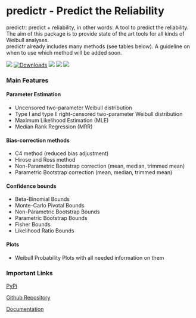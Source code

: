 # predictr - Predict the Reliability

predictr: predict + reliability, in other words: A tool to predict the reliability.<br>
The aim of this package is to provide state of the art tools for all kinds of Weibull analyses. <br>
predictr already includes many methods (see tables below). A guideline on when to use which method will be added soon.

![](https://img.shields.io/pypi/v/predictr?color=blue&style=flat&label=pypi)
[![Downloads](https://pepy.tech/badge/predictr)](https://pepy.tech/project/predictr)
![](https://img.shields.io/pypi/pyversions/predictr)
![](https://img.shields.io/pypi/l/predictr)
![](https://img.shields.io/github/stars/tvtoglu/predictr?style=flat)

### Main Features
#### Parameter Estimation

- Uncensored two-parameter Weibull distribution
- Type I and type II right-censored two-parameter Weibull distribution
- Maximum Likelihood Estimation (MLE)
- Median Rank Regression (MRR)

#### Bias-correction methods

- C4 method (reduced bias adjustment)
- Hirose and Ross method
- Non-Parametric Bootstrap correction (mean, median, trimmed mean)
- Parametric Bootstrap correction (mean, median, trimmed mean)

#### Confidence bounds

- Beta-Binomial Bounds
- Monte-Carlo Pivotal Bounds
- Non-Parametric Bootstrap Bounds
- Parametric Bootstrap Bounds
- Fisher Bounds
- Likelihood Ratio Bounds

#### Plots

- Weibull Probability Plots with all needed information on them

### Important Links
[PyPi](https://pypi.org/project/predictr/)

[Github Repository](https://github.com/tvtoglu/predictr)


[Documentation](https://tvtoglu.github.io/predictr/)
